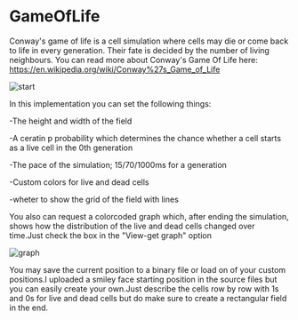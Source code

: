 # GameOfLife
Conway's game of life is a cell simulation where cells may die or come back to life in every generation. Their fate is decided by the number of living neighbours.
You can read more about Conway's Game Of Life here: https://en.wikipedia.org/wiki/Conway%27s_Game_of_Life

![start](https://user-images.githubusercontent.com/78796219/132031577-66f7f49a-305f-43b1-89a4-c0079bb8618b.png)

In this implementation you can set the following things:

-The height and width of the field

-A ceratin p probability which determines the chance whether a cell starts as a live cell in the 0th generation

-The pace of the simulation; 15/70/1000ms for a generation

-Custom colors for live and dead cells

-wheter to show the grid of the field with lines

You also can request a colorcoded graph which, after ending the simulation, shows how the distribution of the live and dead cells changed over time.Just check the box in the "View-get graph" option

![graph](https://user-images.githubusercontent.com/78796219/132031587-b1b0571e-6316-49c7-9590-d4643b45a2ad.png)


You may save the current position to a binary file or load on of your custom positions.I uploaded a smiley face starting position in the source files but you can easily create your own.Just describe the cells row by row with 1s and 0s for live and dead cells but do make sure to create a rectangular field in the end.


